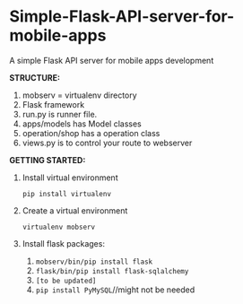 # Simple-Flask-API-server-for-mobile-apps
A simple Flask API server for mobile apps development

**STRUCTURE:**

1. mobserv = virtualenv directory
2. Flask framework
3. run.py is runner file.
4. apps/models has Model classes
5. operation/shop has a operation class
6. views.py is to control your route to webserver

**GETTING STARTED:**
1. Install virtual environment

    `pip install virtualenv`
2. Create a virtual environment

    `virtualenv mobserv`
3. Install flask packages:

    1. `mobserv/bin/pip install flask`
    2. `flask/bin/pip install flask-sqlalchemy`
    3. `[to be updated]`
    4. `pip install PyMySQL`//might not be needed